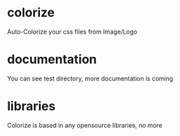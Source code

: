 colorize
========

Auto-Colorize your css files from Image/Logo

documentation
=============

You can see test directory, more documentation is coming

libraries
=========

Colorize is based in any opensource libraries, no more
